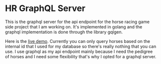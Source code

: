 # HR GraphQL Server

This is the graphql server for the api endpoint for the horse racing game side project that I am working on. 
It's implemented in golang and the graphql implementation is done through the library gqlgen.

Here is the [live demo](https://vntchang.dev/hrgraphql/).
Currently you can only query horses based on the internal id that I used for my database so there's really nothing that you can use. I use graphql as my api endpoint mainly because I need the pedigree of horses and I need some flexibility that's why I opted for a graphql server.